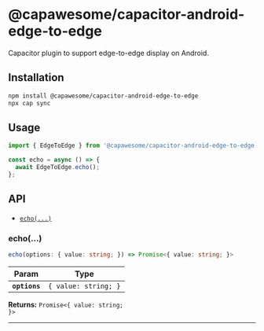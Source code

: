 # @capawesome/capacitor-android-edge-to-edge

Capacitor plugin to support edge-to-edge display on Android.

## Installation

```bash
npm install @capawesome/capacitor-android-edge-to-edge
npx cap sync
```

## Usage

```typescript
import { EdgeToEdge } from '@capawesome/capacitor-android-edge-to-edge';

const echo = async () => {
  await EdgeToEdge.echo();
};
```

## API

<docgen-index>

* [`echo(...)`](#echo)

</docgen-index>

<docgen-api>
<!--Update the source file JSDoc comments and rerun docgen to update the docs below-->

### echo(...)

```typescript
echo(options: { value: string; }) => Promise<{ value: string; }>
```

| Param         | Type                            |
| ------------- | ------------------------------- |
| **`options`** | <code>{ value: string; }</code> |

**Returns:** <code>Promise&lt;{ value: string; }&gt;</code>

--------------------

</docgen-api>
